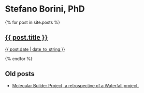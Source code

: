 # Stefano Borini, PhD

{% for post in site.posts %}
  <a href="{{ post.url }}">
    <h2>{{ post.title }}</h2>
    <p>{{ post.date | date_to_string }}</p>
  </a>
{% endfor %}


## Old posts

- [Molecular Builder Project, a retrospective of a Waterfall project.](posts/molecular_builder_project.md)

